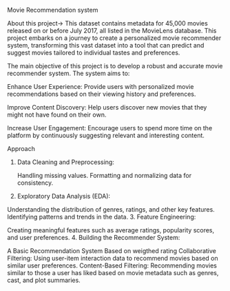 Movie Recommendation system

About this project->
This dataset contains metadata for 45,000 movies released on or before July 2017, all listed in the MovieLens database. This project embarks on a journey to create a personalized movie recommender system, transforming this vast dataset into a tool that can predict and suggest movies tailored to individual tastes and preferences.

The main objective of this project is to develop a robust and accurate movie recommender system. The system aims to:

Enhance User Experience: Provide users with personalized movie recommendations based on their viewing history and preferences.

Improve Content Discovery: Help users discover new movies that they might not have found on their own.

Increase User Engagement: Encourage users to spend more time on the platform by continuously suggesting relevant and interesting content.

Approach

1. Data Cleaning and Preprocessing:

   Handling missing values.
   Formatting and normalizing data for consistency.
2. Exploratory Data Analysis (EDA):

Understanding the distribution of genres, ratings, and other key features.
Identifying patterns and trends in the data.
3. Feature Engineering:

Creating meaningful features such as average ratings, popularity scores, and user preferences.
4. Building the Recommender System:

A Basic Recommendation System Based on weigthed rating
Collaborative Filtering: Using user-item interaction data to recommend movies based on similar user preferences.
Content-Based Filtering: Recommending movies similar to those a user has liked based on movie metadata such as genres, cast, and plot summaries.
